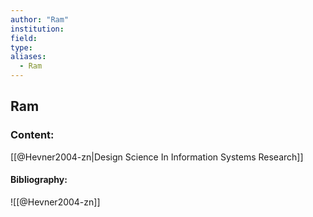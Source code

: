 ```yaml
---
author: "Ram"
institution:
field:
type:
aliases:
  - Ram
---
```


## Ram

### Content:
[[@Hevner2004-zn|Design Science In Information Systems Research]]

#### Bibliography:

![[@Hevner2004-zn]]